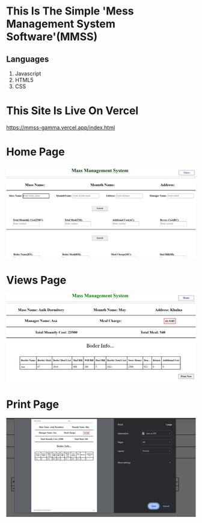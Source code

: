 
# This Is The Simple 'Mess Management System Software'(MMSS)

## Languages
1) Javascript
2) HTML5
3) CSS


# This Site Is Live On Vercel
https://mmss-gamma.vercel.app/index.html


# Home Page
 ![Home page](/Images/home%20page.png)

 # Views Page
  ![views page](/Images/views%20page.png)

# Print Page
 ![Print Page](/Images/print%20option.png)
